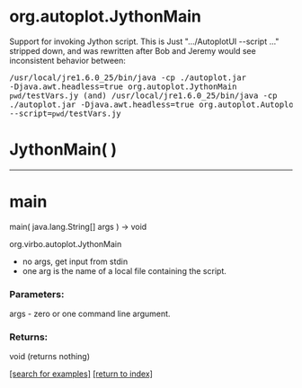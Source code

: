 # org.autoplot.JythonMain

Support for invoking Jython script.  This is Just ".../AutoplotUI --script ..." stripped down, and was rewritten after Bob and Jeremy
 would see inconsistent behavior between:<pre>
  /usr/local/jre1.6.0_25/bin/java -cp ./autoplot.jar -Djava.awt.headless=true org.autoplot.JythonMain `pwd`/testVars.jy   (and)
  /usr/local/jre1.6.0_25/bin/java -cp ./autoplot.jar -Djava.awt.headless=true org.autoplot.AutoplotUI --script=`pwd`/testVars.jy
 </pre>

# JythonMain( )


***
<a name="main"></a>
# main
main( java.lang.String[] args ) &rarr; void

org.virbo.autoplot.JythonMain 
 <ul>
 <li>no args, get input from stdin
 <li>one arg is the name of a local file containing the script.
 </ul>

### Parameters:
args - zero or one command line argument.

### Returns:
void (returns nothing)


<a href="https://github.com/autoplot/dev/search?q=main&unscoped_q=main">[search for examples]</a>
<a href="https://github.com/autoplot/documentation/blob/master/javadoc/index-all.md">[return to index]</a>

